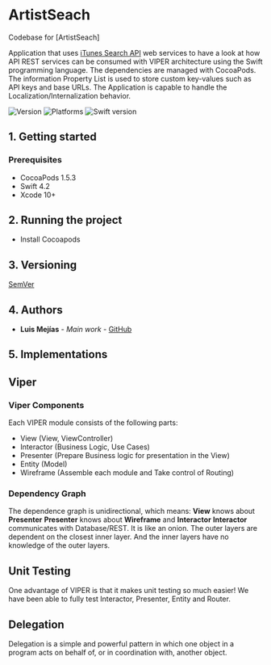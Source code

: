 #  ArtistSeach

Codebase for [ArtistSeach]

Application that uses [iTunes Search API](https://affiliate.itunes.apple.com/resources/documentation/itunes-store-web-service-search-api//)  web services to have a look at how API REST services can be consumed with VIPER architecture using the Swift programming language. The dependencies are managed with CocoaPods. The information Property List is used to store custom key-values such as API keys and base URLs. The Application is capable to handle the Localization/Internalization behavior.

![Version](https://img.shields.io/badge/version-1.0.1-blue.svg)
![Platforms](https://img.shields.io/badge/platform-iOS10.0-blue.svg)
![Swift version](https://img.shields.io/badge/swift-4.2-blue.svg)

## 1. Getting started

### Prerequisites
* CocoaPods 1.5.3
* Swift 4.2
* Xcode 10+

## 2. Running the project
* Install Cocoapods

## 3. Versioning

[SemVer](http://semver.org/) 

## 4. Authors

* **Luis Mejías** - *Main work* - [GitHub](https://github.com/luismejiasb93)

## 5. Implementations

## Viper

### Viper Components

Each VIPER module consists of the following parts:

- View (View, ViewController) 
- Interactor (Business Logic, Use Cases) 
- Presenter (Prepare Business logic for presentation in the View)
- Entity (Model) 
- Wireframe (Assemble each module and Take control of Routing)

### Dependency Graph

The dependence graph is unidirectional, which means:
**View** knows about **Presenter**
**Presenter** knows about **Wireframe** and **Interactor** 
**Interactor** communicates with Database/REST. 
It is like an onion. The outer layers are dependent on the closest inner layer. And the inner layers have no knowledge of the outer layers. 

## Unit Testing
One advantage of VIPER is that it makes unit testing so much easier!
We have been able to fully test Interactor, Presenter, Entity and Router. 


## Delegation
Delegation is a simple and powerful pattern in which one object in a program acts on behalf of, or in coordination with, another object.
